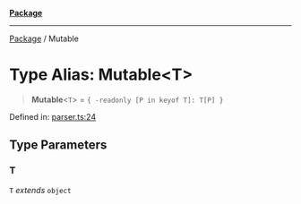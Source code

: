 [**Package**](../README.md)

***

[Package](../globals.md) / Mutable

# Type Alias: Mutable\<T\>

> **Mutable**\<`T`\> = `{ -readonly [P in keyof T]: T[P] }`

Defined in: [parser.ts:24](https://github.com/AlexXanderGrib/proxy-master/blob/ca5aa337e3a3c6ac87453a9ce0f2477b801f4bc9/src/parser.ts#L24)

## Type Parameters

### T

`T` *extends* `object`
